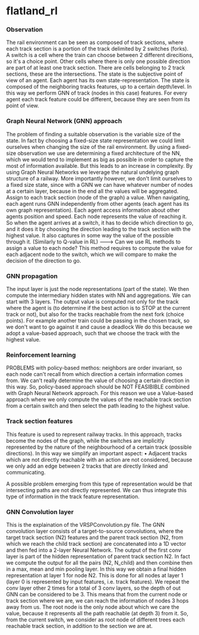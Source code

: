 # flatland_rl

### Observation
The rail environment can be seen as composed of track sections, where each track section is a portion of the track delimited by 2 switches (forks). A switch is a cell where the train can choose between 2 different direcitions, so it's a choice point. Other cells where there is only one possible direction are part of at least one track section. There are cells belonging to 2 track sections, these are the intersections.
The state is the subjective point of view of an agent. Each agent has its own state-representation.
The state is composed of the neighboring tracks features, up to a certain depth/level. In this way we perform GNN of track (nodes in this case) features. For every agent each track feature could be different, because they are seen from its point of view. 

### Graph Neural Network (GNN) approach
The problem of finding a suitable observation is the variable size of the state. In fact by choosing a fixed-size state representation we could limit ourselves when changing the size of the rail environment. By using a fixed-size observation we use are determining a fixed architecture of the NN, which we would tend to implement as big as possible in order to capture the most of information available. But this leads to an increase in complexity.
By using Graph Neural Networks we leverage the natural undelying graph structure of a railway. More importantly however, we don't limit ourselves to a fixed size state, since with a GNN we can have whatever number of nodes at a certain layer, because in the end all the values will be aggregated.
Assign to each track section (node of the graph) a value. When navigating, each agent runs GNN independently from other agents (each agent has its own graph representation). Each agent access information about other agents position and speed.
Each node represents the value of reaching it. So when the agent arrives at a switch, it has to decide which direction to go, and it does it by choosing the direction leading to the track section with the highest value. It also captures in some way the value of the possible through it. (Similarly to Q-value in RL) ---> Can we use RL methods to assign a value to each node?
This method requires to compute the value for each adjacent node to the switch, which we will compare to make the decision of the direction to go.

### GNN propagation
The input layer is just the node representations (part of the state).
We then compute the intermediary hidden states with NN and aggregations.
We can start with 3 layers.
The output value is computed not only for the track where the agent is (to determine if the best action is to STOP at the current track or not), but also for the tracks reachable from the next fork (choice points). For example another train could be passing in the chosen track, so we don't want to go against it and cause a deadlock
We do this because we adopt a value-based approach, such that we choose the track with the highest value. 


### Reinforcement learning
PROBLEMS with policy-based methos: neighbors are order invariant, so each node can't recall from which direction a certain information comes from. We can't really determine the value of choosing a certain direction in this way.
So, policy-based approach should be NOT FEASIBIBLE combined with Graph Neural Network approach.
For this reason we use a Value-based approach where we only compute the values of the reachable track section from a certain switch and then select the path leading to the highest value.

### Track section features
This feature is used to represent railway tracks. In this approach, tracks become the nodes of the graph, while the switches are implicitly represented by the nature of the neighbourhood of a certain track (possible directions).
In this way we simplify an important aspect:
• Adjacent tracks which are not directly reachable with an action are not considered, because we only add an edge between 2 tracks that are directly linked and communicating.

A possible problem emerging from this type of representation would be that intersecting paths are not directly represented.
We can thus integrate this type of information in the track feature representation.

### GNN Convolution layer
This is the explaination of the VRSPConvolution.py file.
The GNN convolution layer consists of a target-to-source convolutions, where the target track section (N2) features and the parent track section (N2, from which we reach the child track section) are concatenated into a 1D vector and then fed into a 2-layer Neural Network. The output of the first conv layer is part of the hidden representation of parent track section N2. In fact we compute the output for all the pairs (N2, N_child) and then combine then in a max, mean and min pooling layer. In this way we obtain a final hidden representation at layer 1 for node N2. This is done for all nodes at layer 1 (layer 0 is represented by input features, i.e. track features).
We repeat the conv layer other 2 times for a total of 3 conv layers, so the depth of out GNN can be considered to be 3. This means that from the current node or track section where we are, we can reach the information of nodes 3 hops away from us.
The root node is the only node about which we care the value, because it represents all the path reachable (at depth 3) from it.
So, from the current switch, we consider as root node of different trees each reachable track section, in addition to the section we are at.
